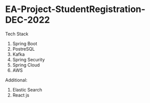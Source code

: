 # EA-Project-StudentRegistration-DEC-2022



Tech Stack

1. Spring Boot
2. PostreSQL
3. Kafka
4. Spring Security
5. Spring Cloud
6. AWS




Additional:
1. Elastic Search
2. React js
